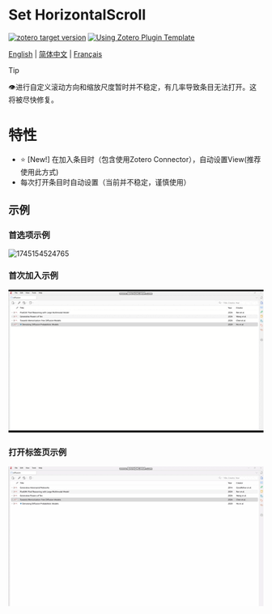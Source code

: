 # Set HorizontalScroll

[![zotero target version](https://img.shields.io/badge/Zotero-7-green?style=flat-square&logo=zotero&logoColor=CC2936)](https://www.zotero.org)
[![Using Zotero Plugin Template](https://img.shields.io/badge/Using-Zotero%20Plugin%20Template-blue?style=flat-square&logo=github)](https://github.com/windingwind/zotero-plugin-template)

[English](README.md) | [简体中文](doc/README-zhCN.md) | [Français](doc/README-frFR.md)

> [!tip]
> 👁进行自定义滚动方向和缩放尺度暂时并不稳定，有几率导致条目无法打开。这将被尽快修复。

# 特性

- ⭐ [New!]  在加入条目时（包含使用Zotero Connector），自动设置View(推荐使用此方式)
- 每次打开条目时自动设置（当前并不稳定，谨慎使用）

## 示例

### 首选项示例

![1745154524765](image/README/1745154524765.png)

### 首次加入示例

![1745157143167](image/README/1745157143167.gif)

### 打开标签页示例

![1745157192657](image/README/1745157192657.gif)
